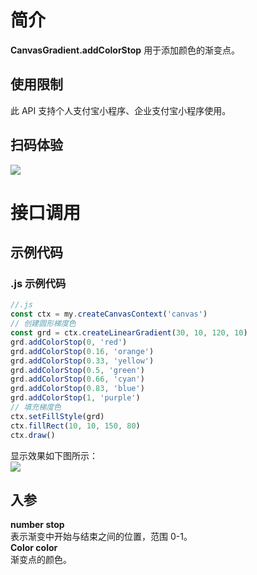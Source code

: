 
# 简介
**CanvasGradient.addColorStop** 用于添加颜色的渐变点。

## 使用限制
此 API 支持个人支付宝小程序、企业支付宝小程序使用。

## 扫码体验
![](https://cdn.nlark.com/yuque/0/2021/png/179989/1624870278082-cad25ceb-7aca-4c74-beb5-f18b8d35796d.png#align=left&display=inline&height=158&margin=%5Bobject%20Object%5D&originHeight=158&originWidth=128&status=done&style=stroke&width=128)

# 接口调用

## 示例代码

### .js 示例代码
```javascript
//.js
const ctx = my.createCanvasContext('canvas')
// 创建圆形梯度色
const grd = ctx.createLinearGradient(30, 10, 120, 10)
grd.addColorStop(0, 'red')
grd.addColorStop(0.16, 'orange')
grd.addColorStop(0.33, 'yellow')
grd.addColorStop(0.5, 'green')
grd.addColorStop(0.66, 'cyan')
grd.addColorStop(0.83, 'blue')
grd.addColorStop(1, 'purple')
// 填充梯度色
ctx.setFillStyle(grd)
ctx.fillRect(10, 10, 150, 80)
ctx.draw()
```


显示效果如下图所示：<br />![](https://cdn.nlark.com/yuque/0/2021/png/179989/1624875400424-f5bad4a3-b8bd-4eb6-a974-126a23fda999.png#align=left&display=inline&height=720&margin=%5Bobject%20Object%5D&originHeight=720&originWidth=1280&status=done&style=none&width=1280)

## 入参
**number stop**<br />表示渐变中开始与结束之间的位置，范围 0-1。<br />**Color color**<br />渐变点的颜色。
